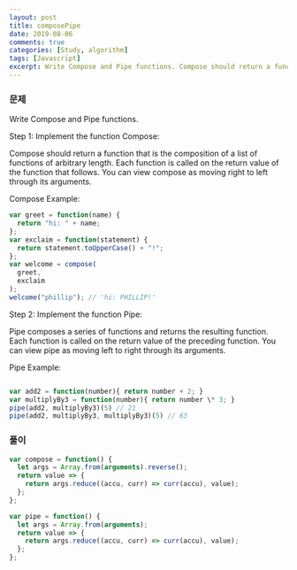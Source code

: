 ```yaml
---
layout: post
title: composePipe
date: 2019-08-06
comments: true
categories: [Study, algorithm]
tags: [Javascript]
excerpt: Write Compose and Pipe functions. Compose should return a function that is the composition of a list of functions of arbitrary length. Each function is called on the return value of the function that follows.
---
```


### 문제

Write Compose and Pipe functions.

Step 1: Implement the function Compose:

Compose should return a function that is the composition of a list of functions of arbitrary length.
Each function is called on the return value of the function that follows.
You can view compose as moving right to left through its arguments.

Compose Example:

```javascript
var greet = function(name) {
  return "hi: " + name;
};
var exclaim = function(statement) {
  return statement.toUpperCase() + "!";
};
var welcome = compose(
  greet,
  exclaim
);
welcome("phillip"); // 'hi: PHILLIP!'
```

Step 2: Implement the function Pipe:

Pipe composes a series of functions and returns the resulting function.
Each function is called on the return value of the preceding function.
You can view pipe as moving left to right through its arguments.

Pipe Example:

```javascript

var add2 = function(number){ return number + 2; }
var multiplyBy3 = function(number){ return number \* 3; }
pipe(add2, multiplyBy3)(5) // 21
pipe(add2, multiplyBy3, multiplyBy3)(5) // 63
```

### 풀이

```javascript
var compose = function() {
  let args = Array.from(arguments).reverse();
  return value => {
    return args.reduce((accu, curr) => curr(accu), value);
  };
};

var pipe = function() {
  let args = Array.from(arguments);
  return value => {
    return args.reduce((accu, curr) => curr(accu), value);
  };
};
```
